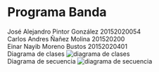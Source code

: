 # Programa Banda 
José Alejandro Pintor González
20152020054  
Carlos Andres Ñañez Molina
201520200  
Einar Nayib Moreno Bustos 20152020401  
Diagrama de clases
![diagrama de clases](https://user-images.githubusercontent.com/39816912/46053229-82e86400-c107-11e8-9745-915cfd7c328a.PNG)   
Diagrama de secuencia
![diagrama de secuencia](https://user-images.githubusercontent.com/39816912/46053250-8f6cbc80-c107-11e8-9270-72dfde212463.PNG)
